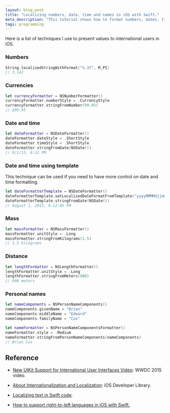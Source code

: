 ```yaml
---
layout: blog_post
title: "Localizing numbers, date, time and names in iOS with Swift."
meta_description: "This tutorial shows how to format numbers, dates, times and names for different languages in iOS using Swift."
tags: programming
---
```


Here is a list of techniques I use to present values to international users in iOS.

### Numbers

```swift
String.localizedStringWithFormat("%.3f", M_PI)
// 3.142
```

### Currencies

```swift
let currencyFormatter = NSNumberFormatter()
currencyFormatter.numberStyle = .CurrencyStyle
currencyFormatter.stringFromNumber(99.95)
// $99.95
```

### Date and time

```swift
let dateFormatter = NSDateFormatter()
dateFormatter.dateStyle = .ShortStyle
dateFormatter.timeStyle = .ShortStyle
dateFormatter.stringFromDate(NSDate())
// 8/1/15, 6:12 PM
```

### Date and time using template

This technique can be used if you need to have more control on date and time formatting.

```swift
let dateFormatterTemplate = NSDateFormatter()
dateFormatterTemplate.setLocalizedDateFormatFromTemplate("yyyyMMMMdjjmmss")
dateFormatterTemplate.stringFromDate(NSDate())
// August 1, 2015, 6:12:05 PM
```

### Mass

```swift
let massFormatter = NSMassFormatter()
massFormatter.unitStyle = .Long
massFormatter.stringFromKilograms(1.5)
// 1.5 kilograms
```

### Distance

```swift
let lengthFormatter = NSLengthFormatter()
lengthFormatter.unitStyle = .Long
lengthFormatter.stringFromMeters(900)
// 900 meters
```

### Personal names

```swift
let nameComponents = NSPersonNameComponents()
nameComponents.givenName = "Brian"
nameComponents.middleName = "Edward"
nameComponents.familyName = "Cox"

let nameFormatter = NSPersonNameComponentsFormatter()
nameFormatter.style = .Medium
nameFormatter.stringFromPersonNameComponents(nameComponents)
// Brian Cox
```

## Reference

* [New UIKit Support for International User Interfaces Video](https://developer.apple.com/videos/wwdc/2015/?id=222): WWDC 2015 video.

* [About Internationalization and Localization](https://developer.apple.com/library/ios/documentation/MacOSX/Conceptual/BPInternational/Introduction/Introduction.html): iOS Developer Library.

* [Localizing text in Swift code](/blog/localizing-text-in-swift).

* [How to support right-to-left languages in iOS with Swift.](/blog/supporting-right-to-left-languages-in-ios-with-swift/)